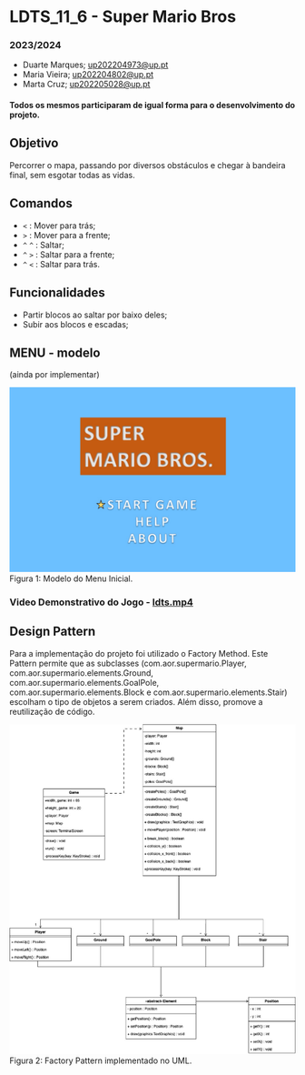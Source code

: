 # LDTS_11_6 - Super Mario Bros
### 2023/2024
* Duarte Marques; up202204973@up.pt
* Maria Vieira; up202204802@up.pt
* Marta Cruz; up202205028@up.pt
#### Todos os mesmos participaram de igual forma para o desenvolvimento do projeto.

## Objetivo
Percorrer o mapa, passando por diversos obstáculos e chegar à bandeira final, sem esgotar todas as vidas.

## Comandos
* ```<``` : Mover para trás;
* ```>``` : Mover para a frente;
* ```^```  ```^``` : Saltar;
* ```^``` ```>``` : Saltar para a frente;
* ```^``` ```<``` : Saltar para trás.

## Funcionalidades
* Partir blocos ao saltar por baixo deles;
* Subir aos blocos e escadas;

## MENU - modelo
(ainda por implementar)

![Menu_inicial.jpeg](Menu_inicial.jpeg)
Figura 1: Modelo do Menu Inicial.


### Video Demonstrativo do Jogo - [ldts.mp4](ldts.mp4)


## Design Pattern
Para a implementação do projeto foi utilizado o Factory Method.
Este Pattern permite que as subclasses (com.aor.supermario.Player, com.aor.supermario.elements.Ground, com.aor.supermario.elements.GoalPole, com.aor.supermario.elements.Block e com.aor.supermario.elements.Stair) escolham o tipo de objetos a serem criados. Além disso, promove a reutilização de código.


![UML.jpeg](UML.jpeg)
Figura 2: Factory Pattern implementado no UML.
